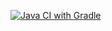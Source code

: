 [![Java CI with Gradle](https://github.com/DmitryLeonov186/HW_PATTERNS2/actions/workflows/gradle.yml/badge.svg)](https://github.com/DmitryLeonov186/HW_PATTERNS2/actions/workflows/gradle.yml)